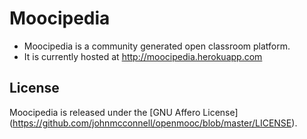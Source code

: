 Moocipedia
========
* Moocipedia is a community generated open classroom platform.
* It is currently hosted at http://moocipedia.herokuapp.com

License
-------
Moocipedia is released under the [GNU Affero License]
(https://github.com/johnmcconnell/openmooc/blob/master/LICENSE).

